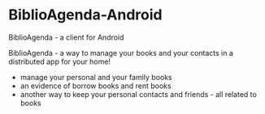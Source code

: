 # BiblioAgenda-Android
BiblioAgenda - a client for Android

BiblioAgenda - a way to manage your books and your contacts in a distributed app for your home!

- manage your personal and your family books
- an evidence of borrow books and rent books
- another way to keep your personal contacts and friends - all related to books
